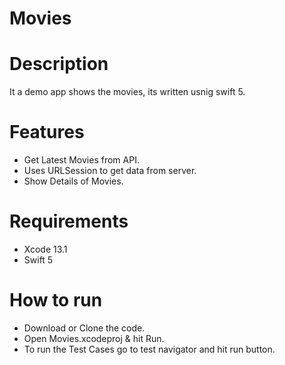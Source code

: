 # Movies

# Description
It a demo app shows the movies, its written usnig swift 5.

# Features

   * Get Latest Movies from API.
   * Uses URLSession to get data from server.
   * Show Details of Movies. 

# Requirements

  * Xcode 13.1
  * Swift 5
  
# How to run

  * Download or Clone the code.
  * Open Movies.xcodeproj & hit Run.
  * To run the Test Cases go to test navigator and hit run button.
